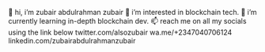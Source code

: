 👋 hi, i’m zubair abdulrahman zubair 
👀 i’m interested in blockchain tech. 
🌱 i’m currently learning in-depth blockchain dev. 
📫 reach me on all my socials using the link below
         twitter.com/alsozubair
         wa.me/+2347040706124
         linkedin.com/zubairabdulrahmanzubair

<!---
httpzubair/httpzubair is a ✨ special ✨ repository because its `README.md` (this file) appears on your GitHub profile.
You can click the Preview link to take a look at your changes.
--->
